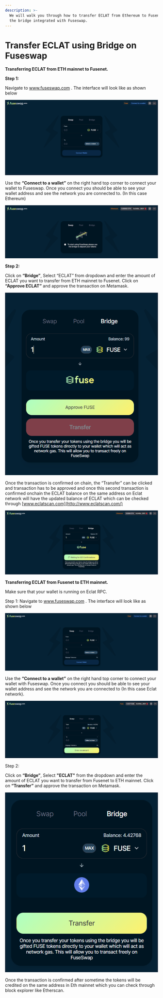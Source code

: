 ```yaml
---
description: >-
  We will walk you through how to transfer ECLAT from Ethereum to Fusenet using
  the bridge integrated with Fuseswap.
---
```


# Transfer ECLAT using Bridge on Fuseswap

**Transferring ECLAT from ETH mainnet to Fusenet.**

**Step 1:**

Navigate to www.fuseswap.com . The interface will look like as shown below

![](../../.gitbook/assets/0%20%286%29.png)

Use the **“Connect to a wallet”** on the right hand top corner to connect your wallet to Fuseswap. Once you connect you should be able to see your wallet address and see the network you are connected to. \(In this case Ethereum\)

![](../../.gitbook/assets/1%20%289%29.png)

**Step 2:**

Click on **“Bridge”**, Select “ECLAT” from dropdown and enter the amount of ECLAT you want to transfer from ETH mainnet to Fusenet. Click on **“Approve ECLAT”** and approve the transaction on Metamask.

![](../../.gitbook/assets/2%20%289%29.png)

Once the transaction is confirmed on chain, the “Transfer” can be clicked and transaction has to be approved and once this second transaction is confirmed onchain the ECLAT balance on the same address on Eclat network will have the updated balance of ECLAT which can be checked through [www.eclatscan.com](http://www.eclatscan.com/)

![](../../.gitbook/assets/3%20%288%29.png)

**Transferring ECLAT from Fusenet to ETH mainnet.**

Make sure that your wallet is running on Eclat RPC.

Step 1: Navigate to www.fuseswap.com . The interface will look like as shown below

![](../../.gitbook/assets/4%20%289%29.png)

Use the **“Connect to a wallet”** on the right hand top corner to connect your wallet with Fuseswap. Once you connect you should be able to see your wallet address and see the network you are connected to \(In this case Eclat network\).

![](../../.gitbook/assets/5%20%286%29.png)

Step 2:

Click on **“Bridge”**, Select **"ECLAT"** from the dropdown and enter the amount of ECLAT you want to transfer from Fusenet to ETH mainnet. Click on **“Transfer”** and approve the transaction on Metamask.

![](../../.gitbook/assets/6%20%287%29.png)

Once the transaction is confirmed after sometime the tokens will be credited on the same address in Eth mainnet which you can check through block explorer like Etherscan.

